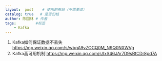 ```yaml
---
layout:  post    # 使用的布局（不需要改）
catalog: true   # 是否归档
author: 陈国林 # 作者
tags:         #标签
    - Kafka
---
```



1. Kafka如何保证数据不丢失  https://mp.weixin.qq.com/s/wbqA9vZOCQ0M_N9Q0NXWVg
2. Kafka高可用机制 https://mp.weixin.qq.com/s/IxS46JAr7D9sBtCDr8pd7A
